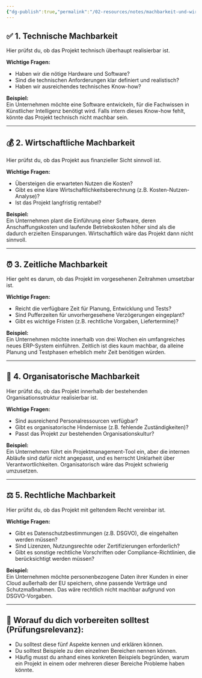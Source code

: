```yaml
---
{"dg-publish":true,"permalink":"/02-resources/notes/machbarkeit-und-wirtschaftlichkeit-von-projekten-beurteilen/","tags":["GFN/prüfungsrelevant/AP1/vorbereitung","projektmanagement"],"noteIcon":"","updated":"2025-09-05T10:12:30.554+02:00"}
---
```


## ✅ 1. **Technische Machbarkeit**

Hier prüfst du, ob das Projekt technisch überhaupt realisierbar ist.

**Wichtige Fragen:**

- Haben wir die nötige Hardware und Software?
- Sind die technischen Anforderungen klar definiert und realistisch?
- Haben wir ausreichendes technisches Know-how?

**Beispiel:**  
Ein Unternehmen möchte eine Software entwickeln, für die Fachwissen in Künstlicher Intelligenz benötigt wird. Falls intern dieses Know-how fehlt, könnte das Projekt technisch nicht machbar sein.

---

## 💰 2. **Wirtschaftliche Machbarkeit**

Hier prüfst du, ob das Projekt aus finanzieller Sicht sinnvoll ist.

**Wichtige Fragen:**

- Übersteigen die erwarteten Nutzen die Kosten?
- Gibt es eine klare Wirtschaftlichkeitsberechnung (z.B. Kosten-Nutzen-Analyse)?
- Ist das Projekt langfristig rentabel?

**Beispiel:**  
Ein Unternehmen plant die Einführung einer Software, deren Anschaffungskosten und laufende Betriebskosten höher sind als die dadurch erzielten Einsparungen. Wirtschaftlich wäre das Projekt dann nicht sinnvoll.

---

## ⏰ 3. **Zeitliche Machbarkeit**

Hier geht es darum, ob das Projekt im vorgesehenen Zeitrahmen umsetzbar ist.

**Wichtige Fragen:**

- Reicht die verfügbare Zeit für Planung, Entwicklung und Tests?
- Sind Pufferzeiten für unvorhergesehene Verzögerungen eingeplant?
- Gibt es wichtige Fristen (z.B. rechtliche Vorgaben, Liefertermine)?

**Beispiel:**  
Ein Unternehmen möchte innerhalb von drei Wochen ein umfangreiches neues ERP-System einführen. Zeitlich ist dies kaum machbar, da alleine Planung und Testphasen erheblich mehr Zeit benötigen würden.

---

## 📌 4. **Organisatorische Machbarkeit**

Hier prüfst du, ob das Projekt innerhalb der bestehenden Organisationsstruktur realisierbar ist.

**Wichtige Fragen:**

- Sind ausreichend Personalressourcen verfügbar?
- Gibt es organisatorische Hindernisse (z.B. fehlende Zuständigkeiten)?
- Passt das Projekt zur bestehenden Organisationskultur?

**Beispiel:**  
Ein Unternehmen führt ein Projektmanagement-Tool ein, aber die internen Abläufe sind dafür nicht angepasst, und es herrscht Unklarheit über Verantwortlichkeiten. Organisatorisch wäre das Projekt schwierig umzusetzen.

---

## ⚖️ 5. **Rechtliche Machbarkeit**

Hier prüfst du, ob das Projekt mit geltendem Recht vereinbar ist.

**Wichtige Fragen:**

- Gibt es Datenschutzbestimmungen (z.B. DSGVO), die eingehalten werden müssen?
- Sind Lizenzen, Nutzungsrechte oder Zertifizierungen erforderlich?
- Gibt es sonstige rechtliche Vorschriften oder Compliance-Richtlinien, die berücksichtigt werden müssen?

**Beispiel:**  
Ein Unternehmen möchte personenbezogene Daten ihrer Kunden in einer Cloud außerhalb der EU speichern, ohne passende Verträge und Schutzmaßnahmen. Das wäre rechtlich nicht machbar aufgrund von DSGVO-Vorgaben.

---

## 📌 **Worauf du dich vorbereiten solltest (Prüfungsrelevanz):**

- Du solltest diese fünf Aspekte kennen und erklären können.
- Du solltest Beispiele zu den einzelnen Bereichen nennen können.
- Häufig musst du anhand eines konkreten Beispiels begründen, warum ein Projekt in einem oder mehreren dieser Bereiche Probleme haben könnte.

